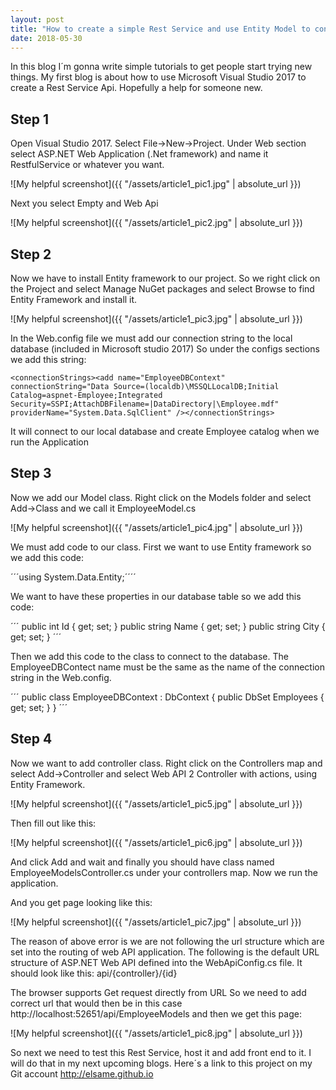 ```yaml
---
layout: post
title: "How to create a simple Rest Service and use Entity Model to connect to local database"
date: 2018-05-30
---
```


In this blog I´m gonna write simple tutorials to get people start trying new things. My first blog is about how to use 
Microsoft Visual Studio 2017 to create a Rest Service Api. Hopefully a help for someone new.

## Step 1 ##

Open Visual Studio 2017. Select File->New->Project. Under Web section select ASP.NET Web Application (.Net framework) and name it RestfulService or whatever you want.

![My helpful screenshot]({{ "/assets/article1_pic1.jpg" | absolute_url }})

Next you select Empty and Web Api

![My helpful screenshot]({{ "/assets/article1_pic2.jpg" | absolute_url }})

## Step 2 ##

Now we have to install Entity framework to our project.
So we right click on the Project and select Manage NuGet packages and select Browse to find Entity Framework and install it.

![My helpful screenshot]({{ "/assets/article1_pic3.jpg" | absolute_url }})

In the Web.config file we must add our connection string to the local database (included in Microsoft studio 2017)
So under the configs sections we add this string:

```
<connectionStrings><add name="EmployeeDBContext" connectionString="Data Source=(localdb)\MSSQLLocalDB;Initial Catalog=aspnet-Employee;Integrated Security=SSPI;AttachDBFilename=|DataDirectory|\Employee.mdf" providerName="System.Data.SqlClient" /></connectionStrings>
```

It will connect to our local database and create Employee catalog when we run the Application

## Step 3 ##

Now we add our Model class.
Right click on the Models folder and select Add->Class and we call it EmployeeModel.cs

![My helpful screenshot]({{ "/assets/article1_pic4.jpg" | absolute_url }})

We must add code to our class. First we want to use Entity framework so we add this code:

´´´using System.Data.Entity;´´´´

We want to have these properties in our database table so we add this code:

´´´
public int Id { get; set; }
public string Name { get; set; }
public string City { get; set; }
´´´

Then we add this code to the class to connect to the database. The EmployeeDBContect name must be the same as the name of the connection string in the Web.config.

´´´
public class EmployeeDBContext : DbContext
{
    public DbSet<EmployeeModel> Employees { get; set; }
}
´´´
  
## Step 4 ##

Now we want to add controller class. Right click on the Controllers map and select Add->Controller and select Web API 2 Controller with actions, using Entity Framework.

![My helpful screenshot]({{ "/assets/article1_pic5.jpg" | absolute_url }})

Then fill out like this:

![My helpful screenshot]({{ "/assets/article1_pic6.jpg" | absolute_url }})

And click Add and wait and finally you should have class named EmployeeModelsController.cs under your controllers map. 
Now we run the application.

And you get page looking like this:

![My helpful screenshot]({{ "/assets/article1_pic7.jpg" | absolute_url }})

The reason of above error is we are not following the url structure which are set into the routing of web API application. The following is the default URL structure of ASP.NET Web API defined into the WebApiConfig.cs file. It should look like this:
api/{controller}/{id}

The browser supports Get request directly from URL
So we need to add correct url that would then be in this case http://localhost:52651/api/EmployeeModels and then we get this page:

![My helpful screenshot]({{ "/assets/article1_pic8.jpg" | absolute_url }})

So next we need to test this Rest Service, host it and add front end to it. I will do that in my next upcoming blogs. 
Here´s a link to this project on my Git account <http://elsame.github.io>

